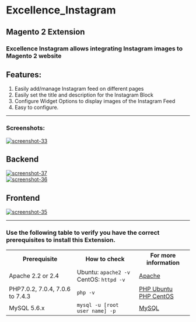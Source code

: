 # Excellence_Instagram
## Magento 2 Extension

### Excellence Instagram allows integrating Instagram images to Magento 2 website


## Features:
1. Easily add/manage Instagram feed on different pages
2. Easily set the title and description for the Instagram Block
3. Configure Widget Options to display images of the Instagram Feed
4. Easy to configure.


******************************************************************************************************

### Screenshots:
<a href="https://ibb.co/BNhZsbD"><img src="https://i.ibb.co/SrknvbT/screenshot-33.png" alt="screenshot-33" border="0"></a>

## Backend
<a href="https://ibb.co/bFYJvM6"><img src="https://i.ibb.co/NrfSNdF/screenshot-37.png" alt="screenshot-37" border="0"></a><br/>
<a href="https://ibb.co/wQypbyQ"><img src="https://i.ibb.co/3F1S81F/screenshot-36.png" alt="screenshot-36" border="0"></a>

## Frontend 
<a href="https://ibb.co/ssrcGZF"><img src="https://i.ibb.co/mh7dw3H/screenshot-35.png" alt="screenshot-35" border="0"></a>

___________________________________________________________________________________________________

### Use the following table to verify you have the correct prerequisites to install this Extension.
<table>
	<tbody>
		<tr>
			<th>Prerequisite</th>
			<th>How to check</th>
			<th>For more information</th>
		</tr>
	<tr>
		<td>Apache 2.2 or 2.4</td>
		<td>Ubuntu: <code>apache2 -v</code><br>
		CentOS: <code>httpd -v</code></td>
		<td><a href="https://devdocs.magento.com/guides/v2.2/install-gde/prereq/apache.html">Apache</a></td>
	</tr>
	<tr>
		<td>PHP7.0.2, 7.0.4, 7.0.6 to 7.4.3</td>
		<td><code>php -v</code></td>
		<td><a href="http://devdocs.magento.com/guides/v2.2/install-gde/prereq/php-ubuntu.html">PHP Ubuntu</a><br><a href="http://devdocs.magento.com/guides/v2.2/install-gde/prereq/php-centos.html">PHP CentOS</a></td>
	</tr>
	<tr><td>MySQL 5.6.x</td>
	<td><code>mysql -u [root user name] -p</code></td>
	<td><a href="http://devdocs.magento.com/guides/v2.2/install-gde/prereq/mysql.html">MySQL</a></td>
	</tr>
</tbody>
</table>
